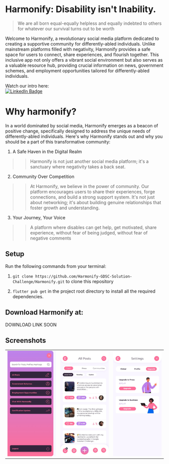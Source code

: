 # Harmonify: Disability isn't Inability.

> We are all born equal-equally helpless and equally indebted to others for whatever our survival turns out to be worth <br />

<!-- ![MMAS (820 x 360 px)](https://user-images.githubusercontent.com/72301141/206877824-90492e92-2e2d-4de6-b23c-312f283bdfd6.png) -->

Welcome to Harmonify, a revolutionary social media platform dedicated to creating a supportive community for differently-abled individuals. Unlike mainstream platforms filled with negativity, Harmonify provides a safe space for users to connect, share experiences, and flourish together. This inclusive app not only offers a vibrant social environment but also serves as a valuable resource hub, providing crucial information on news, government schemes, and employment opportunities tailored for differently-abled individuals.

Watch our intro here:
<a href="https://youtu.be/zq9kVEwcNEg">
<br/>
    <img src="https://img.shields.io/badge/YouTube-%23FF0000.svg?style=for-the-badge&logo=YouTube&logoColor=white" alt="LinkedIn Badge"/>
  </a> 	


# Why harmonify?
In a world dominated by social media, Harmonify emerges as a beacon of positive change, specifically designed to address the unique needs of differently-abled individuals. Here's why Harmonify stands out and why you should be a part of this transformative community:
1. A Safe Haven in the Digital Realm
>> Harmonify is not just another social media platform; it's a sanctuary where negativity takes a back seat. 
2. Community Over Competition
>> At Harmonify, we believe in the power of community. Our platform encourages users to share their experiences, forge connections, and build a strong support system. It's not just about networking; it's about building genuine relationships that foster growth and understanding.
3. Your Journey, Your Voice
>> A platform where disables can get help, get motivated, share experience, without fear of being judged, without fear of negative comments


## Setup

Run the following commands from your terminal:

1) `git clone https://github.com/Harmonify-GDSC-Solution-Challenge/Harmonify.git` to clone this repository 

2) `flutter pub get` in the project root directory to install all the required dependencies.


## Download Harmonify at:

DOWNLOAD LINK SOON


## Screenshots


<table width="100%">
  <tbody>
    <tr>
      <td width="1%"><img src="https://github.com/Harmonify-GDSC-Solution-Challenge/Harmonify/blob/main/images/harmonify3.jpg?raw=true"/></td>
      <td width="1%"><img src="https://github.com/Harmonify-GDSC-Solution-Challenge/Harmonify/blob/main/images/harmonify1.jpg?raw=true"/></td>
       <td width="1%"><img src="https://github.com/Harmonify-GDSC-Solution-Challenge/Harmonify/blob/main/images/harmonify2.jpg?raw=true"/></td>
    </tr>
  </tbody>
</table>

